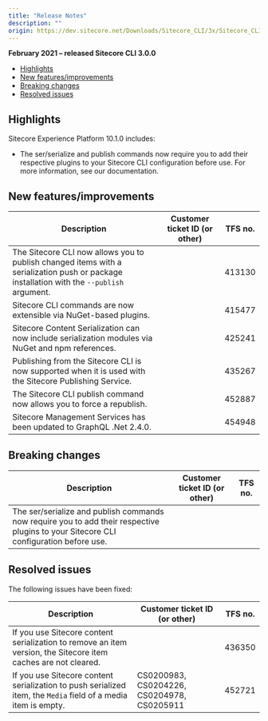 ```yaml
---
title: "Release Notes"
description: ""
origin: https://dev.sitecore.net/Downloads/Sitecore_CLI/3x/Sitecore_CLI_300/Release_Notes
---
```


**February 2021 – released Sitecore CLI 3.0.0**

-   [Highlights](#Highlights)
-   [New features/improvements](#New)
-   [Breaking changes](#Breaking)
-   [Resolved issues](#Resolved)

## Highlights

Sitecore Experience Platform 10.1.0 includes:

-   ​The ser/serialize and publish ​commands now require you to add their respective plugins to your Sitecore CLI configuration before use. For more information, see our documentation.

## New features/improvements

 | Description | Customer ticket ID (or other) | TFS no. |
 | --- | --- | --- |
 | ​​​​​​​​​​The Sitecore CLI now allows you to publish changed items with a serialization push or package installation with the `--publish` argument. |  | 413130 |
 | ​​​​​​​​​​Sitecore CLI commands are now extensible via NuGet-based plugins. |  | 415477 |
 | Sitecore Content Serialization can now include serialization modules via NuGet and npm references. |  | 425241 |
 | Publishing from the Sitecore CLI is now supported when it is used with the Sitecore Publishing Service. |  | 435267 |
 | The Sitecore CLI publish command now allows you to force a republish. |  | 452887 |
 | Sitecore Management Services has been updated to GraphQL .Net 2.4.0. |  | 454948 |

## Breaking changes

 | Description | Customer ticket ID (or other) | TFS no. |
 | --- | --- | --- |
 | The ser/serialize and publish ​commands now require you to add their respective plugins to your Sitecore CLI configuration before use. |  |  |

## Resolved issues

The following issues have been fixed:

 | Description | Customer ticket ID (or other) | TFS no. |
 | --- | --- | --- |
 | If you use Sitecore content serialization to remove an item version, the Sitecore item caches are not cleared. |  | 436350 |
 | ​If you use Sitecore content serialization to push serialized item, the `Media` field of a media item is empty​. | CS0200983, CS0204226, CS0204978, CS0205911 | 452721 |